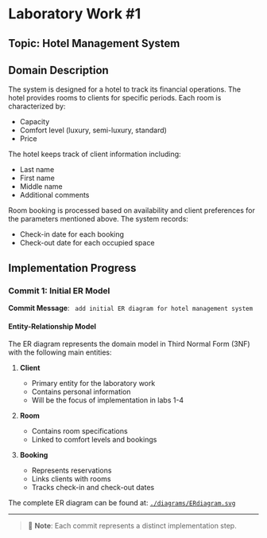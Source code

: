 # Laboratory Work #1

## Topic: Hotel Management System

## Domain Description

The system is designed for a hotel to track its financial operations. The hotel provides rooms to clients for specific periods. Each room is characterized by:
- Capacity
- Comfort level (luxury, semi-luxury, standard)
- Price

The hotel keeps track of client information including:
- Last name
- First name
- Middle name
- Additional comments

Room booking is processed based on availability and client preferences for the parameters mentioned above. The system records:
- Check-in date for each booking
- Check-out date for each occupied space

## Implementation Progress

### Commit 1: Initial ER Model

**Commit Message**: ` add initial ER diagram for hotel management system`

#### Entity-Relationship Model

The ER diagram represents the domain model in Third Normal Form (3NF) with the following main entities:

1. **Client**
   - Primary entity for the laboratory work
   - Contains personal information
   - Will be the focus of implementation in labs 1-4

2. **Room**
   - Contains room specifications
   - Linked to comfort levels and bookings

3. **Booking**
   - Represents reservations
   - Links clients with rooms
   - Tracks check-in and check-out dates

The complete ER diagram can be found at: [`./diagrams/ERdiagram.svg`](./diagrams/ERdiagram.svg)

---
> 📝 **Note**: Each commit represents a distinct implementation step.
